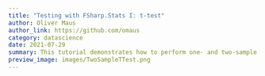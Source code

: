 ```yaml
---
title: "Testing with FSharp.Stats I: t-test"
author: Oliver Maus
author_link: https://github.com/omaus
category: datascience
date: 2021-07-29
summary: This tutorial demonstrates how to perform one- and two-sample T-Tests in FSharp.Stats.
preview_image: images/TwoSampleTTest.png
---
```

